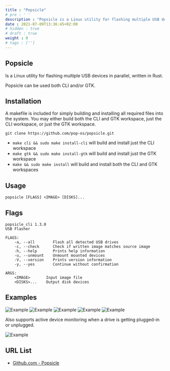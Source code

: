 ```yaml
---
title : "Popsicle"
# pre : ' '
description : "Popsicle is a Linux utility for flashing multiple USB devices in parallel, written in Rust."
date : 2021-07-09T13:36:45+02:00
# hidden : true
# draft : true
weight : 0
# tags : ['']
---
```


## Popsicle

Is a Linux utility for flashing multiple USB devices in parallel, written in Rust.

Popsicle can be used both CLI and/or GTK.

## Installation

A makefile is included for simply building and installing all required files into the system. You may either build both the CLI and GTK workspace, just the CLI workspace, or just the GTK workspace.

```plain
git clone https://github.com/pop-os/popsicle.git
```

- `make cli && sudo make install-cli` will build and install just the CLI workspace
- `make gtk && sudo make install-gtk` will build and install just the GTK workspace
- `make && sudo make install` will build and install both the CLI and GTK workspaces

## Usage

```plain
popsicle [FLAGS] <IMAGE> [DISKS]...
```

## Flags

```plain
popsicle_cli 1.3.0
USB Flasher

FLAGS:
    -a, --all        Flash all detected USB drives
    -c, --check      Check if written image matches source image
    -h, --help       Prints help information
    -u, --unmount    Unmount mounted devices
    -V, --version    Prints version information
    -y, --yes        Continue without confirmation

ARGS:
    <IMAGE>       Input image file
    <DISKS>...    Output disk devices
```

## Examples

![Example](images/screenshot-01.png)
![Example](images/screenshot-02.png)
![Example](images/screenshot-03.png)
![Example](images/screenshot-04.png)
![Example](images/screenshot-05.png)

Also supports active device monitoring when a drive is getting plugged-in or unplugged.

![Example](images/device-monitoring.gif)

## URL List

- [Github.com - Popsicle](https://github.com/pop-os/popsicle)
